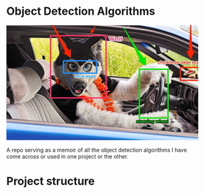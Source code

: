 # Object Detection Algorithms

<img src="https://github.com/ssd0247/object-detection-algorithms/blob/main/images/object-detection.jpg"  width="500px" height="300px" alt="object-dtection-image">

A repo serving as a memoir of all the object detection algorithms I have come across or used in one project or the other.

# Project structure



